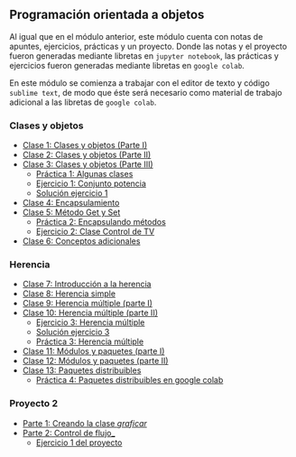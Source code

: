 ## Programación orientada a objetos

Al igual que en el módulo anterior, este módulo cuenta con notas de apuntes, ejercicios, prácticas y un proyecto. Donde las notas y el proyecto fueron generadas mediante libretas en 
``jupyter notebook``, las prácticas y ejercicios fueron generadas mediante libretas en ``google colab``.

En este módulo se comienza a trabajar con el editor de texto y código ``sublime text``, de modo que éste será necesario como material de trabajo adicional a las libretas de 
``google colab``.

### Clases y objetos

* [Clase 1: Clases y objetos (Parte I)](POO/Clase1_clases_I.html)
* [Clase 2: Clases y objetos (Parte II)](POO/Clase2_clases_II.html)
* [Clase 3: Clases y objetos (Parte III)](POO/Clase3_clases_III.html)
     * [Práctica 1: Algunas clases](https://colab.research.google.com/drive/1dAhzEbjEwDNGdkcOXTY4EcOiF9G8eN11?usp=sharing)
     * [Ejercicio 1: Conjunto potencia](https://colab.research.google.com/drive/1sZ93_wPfWT0Waf_9CAlPwJbblP5Y7MmC?usp=sharing)
     * [Solución ejercicio 1](POO/Solución_ej1.html)
* [Clase 4: Encapsulamiento](POO/Clase4_encapsulamiento.html)
* [Clase 5: Método Get y Set](POO/Clase5_encapsulamiento_II.html)
     * [Práctica 2: Encapsulando métodos](https://colab.research.google.com/drive/1bxDR5qeLvDsQgRLPPkk5UnSUvmwY9Ryk?usp=sharing)
     * [Ejercicio 2: Clase Control de TV](https://colab.research.google.com/drive/1w__S7EMw1LK4QMA9GiVbydTX7bi9E4e5?usp=sharing)
* [Clase 6: Conceptos adicionales](POO/Clase6_encapsulamiento_III.html)

### Herencia

* [Clase 7: Introducción a la herencia](POO/Clase7_herencia_I.html)
* [Clase 8: Herencia simple](POO/Clase8_herencia_II.html)
* [Clase 9: Herencia múltiple (parte I)](POO/Clase9_herencia_III.html)
* [Clase 10: Herencia múltiple (parte II)](POO/Clase10_herencia_IV.html)
     * [Ejercicio 3: Herencia múltiple](https://colab.research.google.com/drive/1A_h7sWkB0WQwklRro-p4p6o_aSuNPDoQ?usp=sharing)
     * [Solución ejercicio 3](POO/Solución_ej3.html)
     * [Práctica 3: Herencia múltiple](https://colab.research.google.com/drive/1HL_UzZyy6MZfOOQGy-XlUlmMK_y_nbuw?usp=sharing)
* [Clase 11: Módulos y paquetes (parte I)](POO/Clase11_módulos_I.html)
* [Clase 12: Módulos y paquetes (parte II)](POO/Clase12_módulos_II.html)
* [Clase 13: Paquetes distribuibles](POO/Clase13_paq_dist.html)
     * [Práctica 4: Paquetes distribuibles en google colab](https://colab.research.google.com/drive/1FwFIsyFylQ9P7cXzpbv6SytxkNvRrlYG?usp=sharing)

### Proyecto 2

* [Parte 1: Creando la clase _graficar_](POO/Proyecto/Proyecto2_parte1.html)
* [Parte 2: Control de flujo_](POO/Proyecto/Proyecto2_parte2.html)
     * [Ejercicio 1 del proyecto](POO/Proyecto/Ej1_proyecto2.html)
